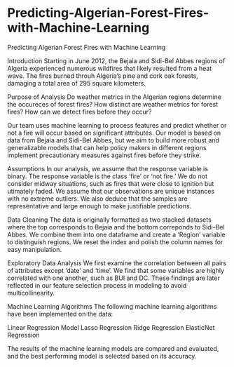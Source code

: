 # Predicting-Algerian-Forest-Fires-with-Machine-Learning
Predicting Algerian Forest Fires with Machine Learning

Introduction
Starting in June 2012, the Bejaia and Sidi-Bel Abbes regions of Algeria experienced numerous wildfires that likely resulted from a heat wave. The fires burned throuh Algeria’s pine and cork oak forests, damaging a total area of 295 square kilometers.

Purpose of Analysis
Do weather metrics in the Algerian regions determine the occureces of forest fires? How distinct are weather metrics for forest fires? How can we detect fires before they occur?

Our team uses machine learning to process features and predict whether or not a fire will occur based on significant attributes. Our model is based on data from Bejaia and Sidi-Bel Abbes, but we aim to build more robust and generalizable models that can help policy makers in different regions implement precautionary measures against fires before they strike.

Assumptions
In our analysis, we assume that the response variable is binary. The response variable is the class ‘fire’ or ‘not fire.’ We do not consider midway situations, such as fires that were close to ignition but utimately faded. We assume that our observations are unique instances with no extreme outliers. We also deduce that the samples are representative and large enough to make justifiable predictions.


Data Cleaning
The data is originally formatted as two stacked datasets where the top corresponds to Bejaia and the bottom correponds to Sidi-Bel Abbes. We combine them into one dataframe and create a ‘Region’ variable to distinguish regions. We reset the index and polish the column names for easy manipulation.

Exploratory Data Analysis
We first examine the correlation between all pairs of attributes except ‘date’ and ‘time’. We find that some variables are highly correlated with one another, such as BUI and DC. These findings are later reflected in our feature selection process in modeling to avoid multicollinearity.

Machine Learning Algorithms
The following machine learning algorithms have been implemented on the data:

Linear Regression Model
Lasso Regression
Ridge Regression
ElasticNet Regression

The results of the machine learning models are compared and evaluated, and the best performing model is selected based on its accuracy.
